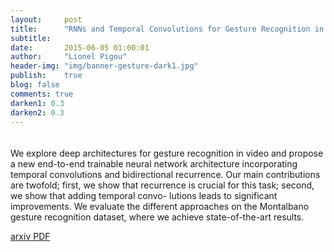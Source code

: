```yaml
---
layout:     post
title:      "RNNs and Temporal Convolutions for Gesture Recognition in Video"
subtitle:   
date:       2015-06-05 01:00:01
author:     "Lionel Pigou"
header-img: "img/banner-gesture-dark1.jpg"
publish:    true
blog: false
comments: true
darken1: 0.3
darken2: 0.3
---
```



<div class="slider" style="margin-bottom:20px">
    <div class="sliderimg" style="background-image:url('{{ site.baseurl }}/img/overview.png')"> </div>
    <div class="sliderimg" style="background-image:url('{{ site.baseurl }}/img/output.png')"> </div>
    <div class="sliderimg" style="background-image:url('{{ site.baseurl }}/img/motionfeatures.png')"> </div>
    <div class="sliderimg" > 
        <img  class="vid16by9 gfyitem" data-dot="false" data-controls="false" data-id="ImpartialSoulfulCurlew" />
    </div>
</div>

We explore deep architectures for gesture recognition in video and propose a new end-to-end trainable neural network architecture incorporating temporal convolutions and bidirectional recurrence. Our main contributions are twofold; first, we show that recurrence is crucial for this task; second, we show that adding temporal convo- lutions leads to significant improvements. We evaluate the different approaches on the Montalbano gesture recognition dataset, where we achieve state-of-the-art results.

[arxiv PDF](http://arxiv.org/abs/1506.01911)

